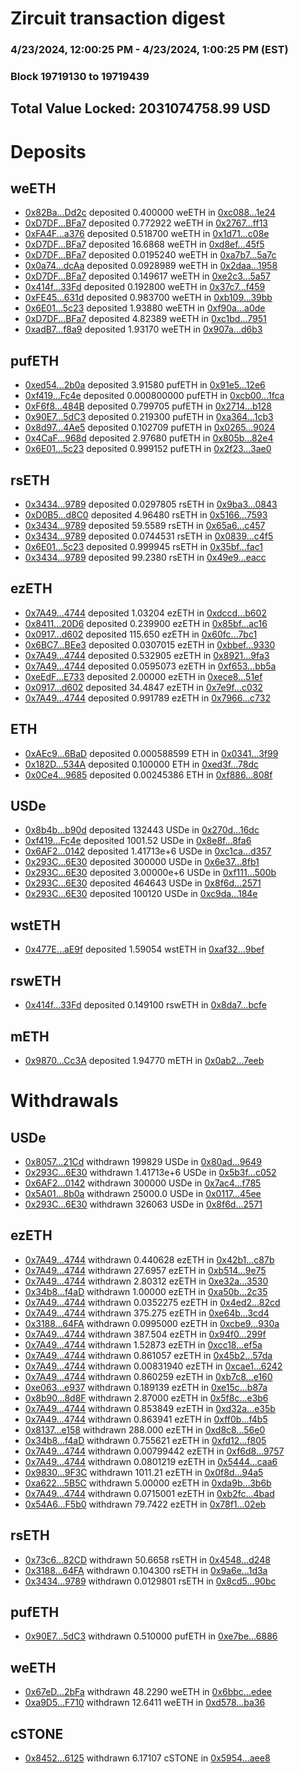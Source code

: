 # Zircuit transaction digest
### 4/23/2024, 12:00:25 PM - 4/23/2024, 1:00:25 PM (EST)
### Block 19719130 to 19719439

## Total Value Locked: 2031074758.99 USD

# Deposits
## weETH
- [0x82Ba...Dd2c](https://etherscan.io/address/0x82Ba043D37845D380f626f363D5D8570d0b3Dd2c) deposited 0.400000 weETH in [0xc088...1e24](https://etherscan.io/tx/0x82Ba043D37845D380f626f363D5D8570d0b3Dd2c)
- [0xD7DF...BFa7](https://etherscan.io/address/0xD7DF7E085214743530afF339aFC420c7c720BFa7) deposited 0.772922 weETH in [0x2767...ff13](https://etherscan.io/tx/0xD7DF7E085214743530afF339aFC420c7c720BFa7)
- [0xFA4F...a376](https://etherscan.io/address/0xFA4FB3dC268220460aA6862d808962532deFa376) deposited 0.518700 weETH in [0x1d71...c08e](https://etherscan.io/tx/0xFA4FB3dC268220460aA6862d808962532deFa376)
- [0xD7DF...BFa7](https://etherscan.io/address/0xD7DF7E085214743530afF339aFC420c7c720BFa7) deposited 16.6868 weETH in [0xd8ef...45f5](https://etherscan.io/tx/0xD7DF7E085214743530afF339aFC420c7c720BFa7)
- [0xD7DF...BFa7](https://etherscan.io/address/0xD7DF7E085214743530afF339aFC420c7c720BFa7) deposited 0.0195240 weETH in [0xa7b7...5a7c](https://etherscan.io/tx/0xD7DF7E085214743530afF339aFC420c7c720BFa7)
- [0x0a74...dcAa](https://etherscan.io/address/0x0a741a87cb46A6CABde037d90916fF417747dcAa) deposited 0.0928989 weETH in [0x2daa...1958](https://etherscan.io/tx/0x0a741a87cb46A6CABde037d90916fF417747dcAa)
- [0xD7DF...BFa7](https://etherscan.io/address/0xD7DF7E085214743530afF339aFC420c7c720BFa7) deposited 0.149617 weETH in [0xe2c3...5a57](https://etherscan.io/tx/0xD7DF7E085214743530afF339aFC420c7c720BFa7)
- [0x414f...33Fd](https://etherscan.io/address/0x414faa69d6beDFcFaFfabC8C4f63e8c9448033Fd) deposited 0.192800 weETH in [0x37c7...f459](https://etherscan.io/tx/0x414faa69d6beDFcFaFfabC8C4f63e8c9448033Fd)
- [0xFE45...631d](https://etherscan.io/address/0xFE459b9c8eA89629b93DC29F9766124b472E631d) deposited 0.983700 weETH in [0xb109...39bb](https://etherscan.io/tx/0xFE459b9c8eA89629b93DC29F9766124b472E631d)
- [0x6E01...5c23](https://etherscan.io/address/0x6E01294054E07b115b5a4F4dd5c860510bFd5c23) deposited 1.93880 weETH in [0xf90a...a0de](https://etherscan.io/tx/0x6E01294054E07b115b5a4F4dd5c860510bFd5c23)
- [0xD7DF...BFa7](https://etherscan.io/address/0xD7DF7E085214743530afF339aFC420c7c720BFa7) deposited 4.82389 weETH in [0xc1bd...7951](https://etherscan.io/tx/0xD7DF7E085214743530afF339aFC420c7c720BFa7)
- [0xadB7...f8a9](https://etherscan.io/address/0xadB70b39a1BB4dF6317aDD9356dcF17eD3Aaf8a9) deposited 1.93170 weETH in [0x907a...d6b3](https://etherscan.io/tx/0xadB70b39a1BB4dF6317aDD9356dcF17eD3Aaf8a9)
## pufETH
- [0xed54...2b0a](https://etherscan.io/address/0xed547776687bED75197CdfF619923353d35D2b0a) deposited 3.91580 pufETH in [0x91e5...12e6](https://etherscan.io/tx/0xed547776687bED75197CdfF619923353d35D2b0a)
- [0xf419...Fc4e](https://etherscan.io/address/0xf419Fd6c84748d072c42640e10c2F38f53B8Fc4e) deposited 0.000800000 pufETH in [0xcb00...1fca](https://etherscan.io/tx/0xf419Fd6c84748d072c42640e10c2F38f53B8Fc4e)
- [0xF6f8...484B](https://etherscan.io/address/0xF6f809a5Afd4e9712A41d80539c914e18229484B) deposited 0.799705 pufETH in [0x2714...b128](https://etherscan.io/tx/0xF6f809a5Afd4e9712A41d80539c914e18229484B)
- [0x90E7...5dC3](https://etherscan.io/address/0x90E7a24DB5b75892B8129c72478A43540f1b5dC3) deposited 0.219300 pufETH in [0xa364...1cb3](https://etherscan.io/tx/0x90E7a24DB5b75892B8129c72478A43540f1b5dC3)
- [0x8d97...4Ae5](https://etherscan.io/address/0x8d97626e149c86e190D434530E4431286f504Ae5) deposited 0.102709 pufETH in [0x0265...9024](https://etherscan.io/tx/0x8d97626e149c86e190D434530E4431286f504Ae5)
- [0x4CaF...968d](https://etherscan.io/address/0x4CaFa430d393ea340B1D73EC10B16c00e01C968d) deposited 2.97680 pufETH in [0x805b...82e4](https://etherscan.io/tx/0x4CaFa430d393ea340B1D73EC10B16c00e01C968d)
- [0x6E01...5c23](https://etherscan.io/address/0x6E01294054E07b115b5a4F4dd5c860510bFd5c23) deposited 0.999152 pufETH in [0x2f23...3ae0](https://etherscan.io/tx/0x6E01294054E07b115b5a4F4dd5c860510bFd5c23)
## rsETH
- [0x3434...9789](https://etherscan.io/address/0x34349c5569e7B846c3558961552D2202760A9789) deposited 0.0297805 rsETH in [0x9ba3...0843](https://etherscan.io/tx/0x34349c5569e7B846c3558961552D2202760A9789)
- [0xD0B5...d8C0](https://etherscan.io/address/0xD0B53c43D3E0B58909c38487AA0C3af7DFa2d8C0) deposited 4.96480 rsETH in [0x5166...7593](https://etherscan.io/tx/0xD0B53c43D3E0B58909c38487AA0C3af7DFa2d8C0)
- [0x3434...9789](https://etherscan.io/address/0x34349c5569e7B846c3558961552D2202760A9789) deposited 59.5589 rsETH in [0x65a6...c457](https://etherscan.io/tx/0x34349c5569e7B846c3558961552D2202760A9789)
- [0x3434...9789](https://etherscan.io/address/0x34349c5569e7B846c3558961552D2202760A9789) deposited 0.0744531 rsETH in [0x0839...c4f5](https://etherscan.io/tx/0x34349c5569e7B846c3558961552D2202760A9789)
- [0x6E01...5c23](https://etherscan.io/address/0x6E01294054E07b115b5a4F4dd5c860510bFd5c23) deposited 0.999945 rsETH in [0x35bf...fac1](https://etherscan.io/tx/0x6E01294054E07b115b5a4F4dd5c860510bFd5c23)
- [0x3434...9789](https://etherscan.io/address/0x34349c5569e7B846c3558961552D2202760A9789) deposited 99.2380 rsETH in [0x49e9...eacc](https://etherscan.io/tx/0x34349c5569e7B846c3558961552D2202760A9789)
## ezETH
- [0x7A49...4744](https://etherscan.io/address/0x7A493Be5c2ce014cD049Bf178a1ac0Db1B434744) deposited 1.03204 ezETH in [0xdccd...b602](https://etherscan.io/tx/0x7A493Be5c2ce014cD049Bf178a1ac0Db1B434744)
- [0x8411...20D6](https://etherscan.io/address/0x8411dD5F87471374ee103788E4791ca154c720D6) deposited 0.239900 ezETH in [0x85bf...ac16](https://etherscan.io/tx/0x8411dD5F87471374ee103788E4791ca154c720D6)
- [0x0917...d602](https://etherscan.io/address/0x09173487b272311Edda01F45f97911aEB6aBd602) deposited 115.650 ezETH in [0x60fc...7bc1](https://etherscan.io/tx/0x09173487b272311Edda01F45f97911aEB6aBd602)
- [0x6BC7...BEe3](https://etherscan.io/address/0x6BC75517D7332bCb0A55C6C050000733F0A5BEe3) deposited 0.0307015 ezETH in [0xbbef...9330](https://etherscan.io/tx/0x6BC75517D7332bCb0A55C6C050000733F0A5BEe3)
- [0x7A49...4744](https://etherscan.io/address/0x7A493Be5c2ce014cD049Bf178a1ac0Db1B434744) deposited 0.532905 ezETH in [0x8921...9fa3](https://etherscan.io/tx/0x7A493Be5c2ce014cD049Bf178a1ac0Db1B434744)
- [0x7A49...4744](https://etherscan.io/address/0x7A493Be5c2ce014cD049Bf178a1ac0Db1B434744) deposited 0.0595073 ezETH in [0xf653...bb5a](https://etherscan.io/tx/0x7A493Be5c2ce014cD049Bf178a1ac0Db1B434744)
- [0xeEdF...E733](https://etherscan.io/address/0xeEdFe412bfe740c92Af783752A3337A83ce6E733) deposited 2.00000 ezETH in [0xece8...51ef](https://etherscan.io/tx/0xeEdFe412bfe740c92Af783752A3337A83ce6E733)
- [0x0917...d602](https://etherscan.io/address/0x09173487b272311Edda01F45f97911aEB6aBd602) deposited 34.4847 ezETH in [0x7e9f...c032](https://etherscan.io/tx/0x09173487b272311Edda01F45f97911aEB6aBd602)
- [0x7A49...4744](https://etherscan.io/address/0x7A493Be5c2ce014cD049Bf178a1ac0Db1B434744) deposited 0.991789 ezETH in [0x7966...c732](https://etherscan.io/tx/0x7A493Be5c2ce014cD049Bf178a1ac0Db1B434744)
## ETH
- [0xAEc9...6BaD](https://etherscan.io/address/0xAEc9d560e9404DE321EA88b8f196a67AEC0F6BaD) deposited 0.000588599 ETH in [0x0341...3f99](https://etherscan.io/tx/0xAEc9d560e9404DE321EA88b8f196a67AEC0F6BaD)
- [0x182D...534A](https://etherscan.io/address/0x182DB84673E85bC3AB7c008Dc075a9e5fb69534A) deposited 0.100000 ETH in [0xed3f...78dc](https://etherscan.io/tx/0x182DB84673E85bC3AB7c008Dc075a9e5fb69534A)
- [0x0Ce4...9685](https://etherscan.io/address/0x0Ce423967e52f10627725C6602931D0082b79685) deposited 0.00245386 ETH in [0xf886...808f](https://etherscan.io/tx/0x0Ce423967e52f10627725C6602931D0082b79685)
## USDe
- [0x8b4b...b90d](https://etherscan.io/address/0x8b4bdDAa976996f3Ee6DD07851095351E23ab90d) deposited 132443 USDe in [0x270d...16dc](https://etherscan.io/tx/0x8b4bdDAa976996f3Ee6DD07851095351E23ab90d)
- [0xf419...Fc4e](https://etherscan.io/address/0xf419Fd6c84748d072c42640e10c2F38f53B8Fc4e) deposited 1001.52 USDe in [0x8e8f...8fa6](https://etherscan.io/tx/0xf419Fd6c84748d072c42640e10c2F38f53B8Fc4e)
- [0x6AF2...0142](https://etherscan.io/address/0x6AF235d2Bbe050e6291615B71CA5829658810142) deposited 1.41713e+6 USDe in [0xc1ca...d357](https://etherscan.io/tx/0x6AF235d2Bbe050e6291615B71CA5829658810142)
- [0x293C...6E30](https://etherscan.io/address/0x293C6937D8D82e05B01335F7B33FBA0c8e256E30) deposited 300000 USDe in [0x6e37...8fb1](https://etherscan.io/tx/0x293C6937D8D82e05B01335F7B33FBA0c8e256E30)
- [0x293C...6E30](https://etherscan.io/address/0x293C6937D8D82e05B01335F7B33FBA0c8e256E30) deposited 3.00000e+6 USDe in [0xf111...500b](https://etherscan.io/tx/0x293C6937D8D82e05B01335F7B33FBA0c8e256E30)
- [0x293C...6E30](https://etherscan.io/address/0x293C6937D8D82e05B01335F7B33FBA0c8e256E30) deposited 464643 USDe in [0x8f6d...2571](https://etherscan.io/tx/0x293C6937D8D82e05B01335F7B33FBA0c8e256E30)
- [0x293C...6E30](https://etherscan.io/address/0x293C6937D8D82e05B01335F7B33FBA0c8e256E30) deposited 100120 USDe in [0xc9da...184e](https://etherscan.io/tx/0x293C6937D8D82e05B01335F7B33FBA0c8e256E30)
## wstETH
- [0x477E...aE9f](https://etherscan.io/address/0x477E9e28899c1Ae4D1d209216b5a605BF092aE9f) deposited 1.59054 wstETH in [0xaf32...9bef](https://etherscan.io/tx/0x477E9e28899c1Ae4D1d209216b5a605BF092aE9f)
## rswETH
- [0x414f...33Fd](https://etherscan.io/address/0x414faa69d6beDFcFaFfabC8C4f63e8c9448033Fd) deposited 0.149100 rswETH in [0x8da7...bcfe](https://etherscan.io/tx/0x414faa69d6beDFcFaFfabC8C4f63e8c9448033Fd)
## mETH
- [0x9870...Cc3A](https://etherscan.io/address/0x98708cE3646407FaB3E0C355484991307b0BCc3A) deposited 1.94770 mETH in [0x0ab2...7eeb](https://etherscan.io/tx/0x98708cE3646407FaB3E0C355484991307b0BCc3A)
# Withdrawals
## USDe
- [0x8057...21Cd](https://etherscan.io/address/0x8057F1230CF75ba6d8216f99C06FFefF1aB021Cd) withdrawn 199829 USDe in [0x80ad...9649](https://etherscan.io/tx/0x8057F1230CF75ba6d8216f99C06FFefF1aB021Cd)
- [0x293C...6E30](https://etherscan.io/address/0x293C6937D8D82e05B01335F7B33FBA0c8e256E30) withdrawn 1.41713e+6 USDe in [0x5b3f...c052](https://etherscan.io/tx/0x293C6937D8D82e05B01335F7B33FBA0c8e256E30)
- [0x6AF2...0142](https://etherscan.io/address/0x6AF235d2Bbe050e6291615B71CA5829658810142) withdrawn 300000 USDe in [0x7ac4...f785](https://etherscan.io/tx/0x6AF235d2Bbe050e6291615B71CA5829658810142)
- [0x5A01...8b0a](https://etherscan.io/address/0x5A012C0942E7f250c877696B552325C4BC3D8b0a) withdrawn 25000.0 USDe in [0x0117...45ee](https://etherscan.io/tx/0x5A012C0942E7f250c877696B552325C4BC3D8b0a)
- [0x293C...6E30](https://etherscan.io/address/0x293C6937D8D82e05B01335F7B33FBA0c8e256E30) withdrawn 326063 USDe in [0x8f6d...2571](https://etherscan.io/tx/0x293C6937D8D82e05B01335F7B33FBA0c8e256E30)
## ezETH
- [0x7A49...4744](https://etherscan.io/address/0x7A493Be5c2ce014cD049Bf178a1ac0Db1B434744) withdrawn 0.440628 ezETH in [0x42b1...c87b](https://etherscan.io/tx/0x7A493Be5c2ce014cD049Bf178a1ac0Db1B434744)
- [0x7A49...4744](https://etherscan.io/address/0x7A493Be5c2ce014cD049Bf178a1ac0Db1B434744) withdrawn 27.6957 ezETH in [0xb514...9e75](https://etherscan.io/tx/0x7A493Be5c2ce014cD049Bf178a1ac0Db1B434744)
- [0x7A49...4744](https://etherscan.io/address/0x7A493Be5c2ce014cD049Bf178a1ac0Db1B434744) withdrawn 2.80312 ezETH in [0xe32a...3530](https://etherscan.io/tx/0x7A493Be5c2ce014cD049Bf178a1ac0Db1B434744)
- [0x34b8...f4aD](https://etherscan.io/address/0x34b89d9e748E4864c203d22f34Ad1C44B6c0f4aD) withdrawn 1.00000 ezETH in [0xa50b...2c35](https://etherscan.io/tx/0x34b89d9e748E4864c203d22f34Ad1C44B6c0f4aD)
- [0x7A49...4744](https://etherscan.io/address/0x7A493Be5c2ce014cD049Bf178a1ac0Db1B434744) withdrawn 0.0352275 ezETH in [0x4ed2...82cd](https://etherscan.io/tx/0x7A493Be5c2ce014cD049Bf178a1ac0Db1B434744)
- [0x7A49...4744](https://etherscan.io/address/0x7A493Be5c2ce014cD049Bf178a1ac0Db1B434744) withdrawn 375.275 ezETH in [0xe64b...3cd4](https://etherscan.io/tx/0x7A493Be5c2ce014cD049Bf178a1ac0Db1B434744)
- [0x3188...64FA](https://etherscan.io/address/0x3188679BaD3bCa2203c7d94E699a6D08547564FA) withdrawn 0.0995000 ezETH in [0xcbe9...930a](https://etherscan.io/tx/0x3188679BaD3bCa2203c7d94E699a6D08547564FA)
- [0x7A49...4744](https://etherscan.io/address/0x7A493Be5c2ce014cD049Bf178a1ac0Db1B434744) withdrawn 387.504 ezETH in [0x94f0...299f](https://etherscan.io/tx/0x7A493Be5c2ce014cD049Bf178a1ac0Db1B434744)
- [0x7A49...4744](https://etherscan.io/address/0x7A493Be5c2ce014cD049Bf178a1ac0Db1B434744) withdrawn 1.52873 ezETH in [0xcc18...ef5a](https://etherscan.io/tx/0x7A493Be5c2ce014cD049Bf178a1ac0Db1B434744)
- [0x7A49...4744](https://etherscan.io/address/0x7A493Be5c2ce014cD049Bf178a1ac0Db1B434744) withdrawn 0.861057 ezETH in [0x45b2...57da](https://etherscan.io/tx/0x7A493Be5c2ce014cD049Bf178a1ac0Db1B434744)
- [0x7A49...4744](https://etherscan.io/address/0x7A493Be5c2ce014cD049Bf178a1ac0Db1B434744) withdrawn 0.00831940 ezETH in [0xcae1...6242](https://etherscan.io/tx/0x7A493Be5c2ce014cD049Bf178a1ac0Db1B434744)
- [0x7A49...4744](https://etherscan.io/address/0x7A493Be5c2ce014cD049Bf178a1ac0Db1B434744) withdrawn 0.860259 ezETH in [0xb7c8...e160](https://etherscan.io/tx/0x7A493Be5c2ce014cD049Bf178a1ac0Db1B434744)
- [0xe063...e937](https://etherscan.io/address/0xe063DC804128BCfa468221BF7CEB69Bf2728e937) withdrawn 0.189139 ezETH in [0xe15c...b87a](https://etherscan.io/tx/0xe063DC804128BCfa468221BF7CEB69Bf2728e937)
- [0x8b90...8d8F](https://etherscan.io/address/0x8b9017e5E1e58f363fAadA402B63A6eFFb068d8F) withdrawn 2.87000 ezETH in [0x5f8c...e3b6](https://etherscan.io/tx/0x8b9017e5E1e58f363fAadA402B63A6eFFb068d8F)
- [0x7A49...4744](https://etherscan.io/address/0x7A493Be5c2ce014cD049Bf178a1ac0Db1B434744) withdrawn 0.853849 ezETH in [0xd32a...e35b](https://etherscan.io/tx/0x7A493Be5c2ce014cD049Bf178a1ac0Db1B434744)
- [0x7A49...4744](https://etherscan.io/address/0x7A493Be5c2ce014cD049Bf178a1ac0Db1B434744) withdrawn 0.863941 ezETH in [0xff0b...f4b5](https://etherscan.io/tx/0x7A493Be5c2ce014cD049Bf178a1ac0Db1B434744)
- [0x8137...e158](https://etherscan.io/address/0x81379248e57671dc742feb12681856C42188e158) withdrawn 288.000 ezETH in [0xd8c8...56e0](https://etherscan.io/tx/0x81379248e57671dc742feb12681856C42188e158)
- [0x34b8...f4aD](https://etherscan.io/address/0x34b89d9e748E4864c203d22f34Ad1C44B6c0f4aD) withdrawn 0.755621 ezETH in [0xfd12...f805](https://etherscan.io/tx/0x34b89d9e748E4864c203d22f34Ad1C44B6c0f4aD)
- [0x7A49...4744](https://etherscan.io/address/0x7A493Be5c2ce014cD049Bf178a1ac0Db1B434744) withdrawn 0.00799442 ezETH in [0xf6d8...9757](https://etherscan.io/tx/0x7A493Be5c2ce014cD049Bf178a1ac0Db1B434744)
- [0x7A49...4744](https://etherscan.io/address/0x7A493Be5c2ce014cD049Bf178a1ac0Db1B434744) withdrawn 0.0801219 ezETH in [0x5444...caa6](https://etherscan.io/tx/0x7A493Be5c2ce014cD049Bf178a1ac0Db1B434744)
- [0x9830...9F3C](https://etherscan.io/address/0x98300d02A09b7D1E4f27Bb7b932aA64F36349F3C) withdrawn 1011.21 ezETH in [0x0f8d...94a5](https://etherscan.io/tx/0x98300d02A09b7D1E4f27Bb7b932aA64F36349F3C)
- [0xa622...5B5C](https://etherscan.io/address/0xa6223f184A9a2097B3bB9b72787b36Cfa31D5B5C) withdrawn 5.00000 ezETH in [0xda9b...3b6b](https://etherscan.io/tx/0xa6223f184A9a2097B3bB9b72787b36Cfa31D5B5C)
- [0x7A49...4744](https://etherscan.io/address/0x7A493Be5c2ce014cD049Bf178a1ac0Db1B434744) withdrawn 0.0715001 ezETH in [0xb2fc...4bad](https://etherscan.io/tx/0x7A493Be5c2ce014cD049Bf178a1ac0Db1B434744)
- [0x54A6...F5b0](https://etherscan.io/address/0x54A6EC2C431596254F3dF43F3EFa12b7b4d4F5b0) withdrawn 79.7422 ezETH in [0x78f1...02eb](https://etherscan.io/tx/0x54A6EC2C431596254F3dF43F3EFa12b7b4d4F5b0)
## rsETH
- [0x73c6...82CD](https://etherscan.io/address/0x73c6Da2D23A1Ad36cC15AB9C4eDdCFacE7d482CD) withdrawn 50.6658 rsETH in [0x4548...d248](https://etherscan.io/tx/0x73c6Da2D23A1Ad36cC15AB9C4eDdCFacE7d482CD)
- [0x3188...64FA](https://etherscan.io/address/0x3188679BaD3bCa2203c7d94E699a6D08547564FA) withdrawn 0.104300 rsETH in [0x9a6e...1d3a](https://etherscan.io/tx/0x3188679BaD3bCa2203c7d94E699a6D08547564FA)
- [0x3434...9789](https://etherscan.io/address/0x34349c5569e7B846c3558961552D2202760A9789) withdrawn 0.0129801 rsETH in [0x8cd5...90bc](https://etherscan.io/tx/0x34349c5569e7B846c3558961552D2202760A9789)
## pufETH
- [0x90E7...5dC3](https://etherscan.io/address/0x90E7a24DB5b75892B8129c72478A43540f1b5dC3) withdrawn 0.510000 pufETH in [0xe7be...6886](https://etherscan.io/tx/0x90E7a24DB5b75892B8129c72478A43540f1b5dC3)
## weETH
- [0x67eD...2bFa](https://etherscan.io/address/0x67eD8e7309238c79BaF1425B849533e9B8F62bFa) withdrawn 48.2290 weETH in [0x6bbc...edee](https://etherscan.io/tx/0x67eD8e7309238c79BaF1425B849533e9B8F62bFa)
- [0xa9D5...F710](https://etherscan.io/address/0xa9D5bF2355D0257CF2852e6c115cEd2D5623F710) withdrawn 12.6411 weETH in [0xd578...ba36](https://etherscan.io/tx/0xa9D5bF2355D0257CF2852e6c115cEd2D5623F710)
## cSTONE
- [0x8452...6125](https://etherscan.io/address/0x845291611C8688e5a9aD2850536dD0F6980B6125) withdrawn 6.17107 cSTONE in [0x5954...aee8](https://etherscan.io/tx/0x845291611C8688e5a9aD2850536dD0F6980B6125)
